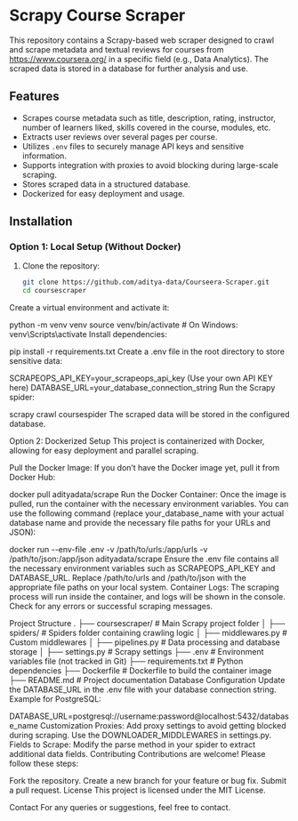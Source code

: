 # Scrapy Course Scraper

This repository contains a Scrapy-based web scraper designed to crawl and scrape metadata and textual reviews for courses from https://www.coursera.org/ in a specific field (e.g., Data Analytics). The scraped data is stored in a database for further analysis and use.

## Features
- Scrapes course metadata such as title, description, rating, instructor, number of learners liked, skills covered in the course, modules, etc.
- Extracts user reviews over several pages per course.
- Utilizes `.env` files to securely manage API keys and sensitive information.
- Supports integration with proxies to avoid blocking during large-scale scraping.
- Stores scraped data in a structured database.
- Dockerized for easy deployment and usage.

## Installation

### Option 1: Local Setup (Without Docker)

1. Clone the repository:
   ```bash
   git clone https://github.com/aditya-data/Courseera-Scraper.git
   cd coursescraper
Create a virtual environment and activate it:


python -m venv venv
source venv/bin/activate  # On Windows: venv\Scripts\activate
Install dependencies:


pip install -r requirements.txt
Create a .env file in the root directory to store sensitive data:


SCRAPEOPS_API_KEY=your_scrapeops_api_key (Use your own API KEY here)
DATABASE_URL=your_database_connection_string
Run the Scrapy spider:


scrapy crawl coursespider
The scraped data will be stored in the configured database.

Option 2: Dockerized Setup
This project is containerized with Docker, allowing for easy deployment and parallel scraping.

Pull the Docker Image: If you don’t have the Docker image yet, pull it from Docker Hub:


docker pull adityadata/scrape
Run the Docker Container: Once the image is pulled, run the container with the necessary environment variables. You can use the following command (replace your_database_name with your actual database name and provide the necessary file paths for your URLs and JSON):


docker run --env-file .env -v /path/to/urls:/app/urls -v /path/to/json:/app/json adityadata/scrape
Ensure the .env file contains all the necessary environment variables such as SCRAPEOPS_API_KEY and DATABASE_URL.
Replace /path/to/urls and /path/to/json with the appropriate file paths on your local system.
Container Logs: The scraping process will run inside the container, and logs will be shown in the console. Check for any errors or successful scraping messages.

Project Structure
.
├── coursescraper/             # Main Scrapy project folder
│   ├── spiders/               # Spiders folder containing crawling logic
│   ├── middlewares.py         # Custom middlewares
│   ├── pipelines.py           # Data processing and database storage
│   ├── settings.py            # Scrapy settings
├── .env                       # Environment variables file (not tracked in Git)
├── requirements.txt           # Python dependencies
├── Dockerfile                 # Dockerfile to build the container image
├── README.md                  # Project documentation
Database Configuration
Update the DATABASE_URL in the .env file with your database connection string. Example for PostgreSQL:


DATABASE_URL=postgresql://username:password@localhost:5432/database_name
Customization
Proxies: Add proxy settings to avoid getting blocked during scraping. Use the DOWNLOADER_MIDDLEWARES in settings.py.
Fields to Scrape: Modify the parse method in your spider to extract additional data fields.
Contributing
Contributions are welcome! Please follow these steps:

Fork the repository.
Create a new branch for your feature or bug fix.
Submit a pull request.
License
This project is licensed under the MIT License.

Contact
For any queries or suggestions, feel free to contact.